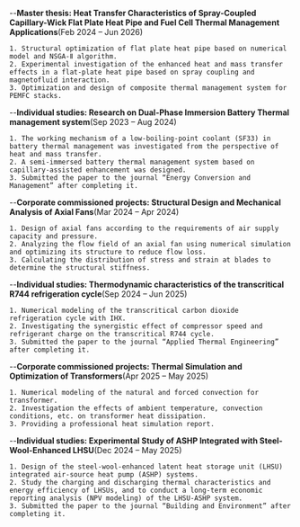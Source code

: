 --<strong>Master thesis: Heat Transfer Characteristics of Spray-Coupled Capillary-Wick Flat Plate Heat Pipe and Fuel Cell Thermal Management Applications</strong>(Feb 2024 – Jun 2026)

    1. Structural optimization of flat plate heat pipe based on numerical model and NSGA-Ⅱ algorithm. 
    2. Experimental investigation of the enhanced heat and mass transfer effects in a flat-plate heat pipe based on spray coupling and magnetofluid interaction.
    3. Optimization and design of composite thermal management system for PEMFC stacks.

--<strong>Individual studies: Research on Dual-Phase Immersion Battery Thermal management system</strong>(Sep 2023 – Aug 2024)

    1. The working mechanism of a low-boiling-point coolant (SF33) in battery thermal management was investigated from the perspective of heat and mass transfer.
    2. A semi-immersed battery thermal management system based on capillary-assisted enhancement was designed.
    3. Submitted the paper to the journal “Energy Conversion and Management” after completing it.

--<strong>Corporate commissioned projects: Structural Design and Mechanical Analysis of Axial Fans</strong>(Mar 2024 – Apr 2024)

    1. Design of axial fans according to the requirements of air supply capacity and pressure.
    2. Analyzing the flow field of an axial fan using numerical simulation and optimizing its structure to reduce flow loss.
    3. Calculating the distribution of stress and strain at blades to determine the structural stiffness.

--<strong>Individual studies: Thermodynamic characteristics of the transcritical R744 refrigeration cycle</strong>(Sep 2024 – Jun 2025)

    1. Numerical modeling of the transcritical carbon dioxide refrigeration cycle with IHX.
    2. Investigating the synergistic effect of compressor speed and refrigerant charge on the transcritical R744 cycle.
    3. Submitted the paper to the journal “Applied Thermal Engineering” after completing it.

--<strong>Corporate commissioned projects: Thermal Simulation and Optimization of Transformers</strong>(Apr 2025 – May 2025)

    1. Numerical modeling of the natural and forced convection for transformer.
    2. Investigation the effects of ambient temperature, convection conditions, etc. on transformer heat dissipation.
    3. Providing a professional heat simulation report.

--<strong>Individual studies: Experimental Study of ASHP Integrated with Steel-Wool-Enhanced LHSU</strong>(Dec 2024 – May 2025)

    1. Design of the steel-wool-enhanced latent heat storage unit (LHSU) integrated air-source heat pump (ASHP) systems.
    2. Study the charging and discharging thermal characteristics and energy efficiency of LHSUs, and to conduct a long-term economic reporting analysis (NPV modeling) of the LHSU-ASHP system. 
    3. Submitted the paper to the journal “Building and Environment” after completing it.


  



